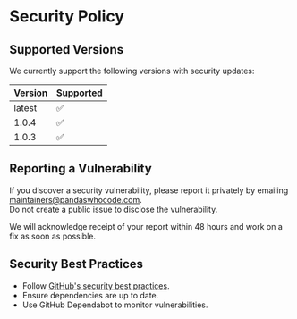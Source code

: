 # Security Policy

## Supported Versions
We currently support the following versions with security updates:

| Version | Supported          |
|---------|------------------|
| latest   | :white_check_mark: |
| 1.0.4 | :white_check_mark: |
| 1.0.3 | :white_check_mark: |

## Reporting a Vulnerability
If you discover a security vulnerability, please report it privately by emailing [maintainers@pandaswhocode.com](mailto:maintainers@pandaswhocode.com).  
Do not create a public issue to disclose the vulnerability.

We will acknowledge receipt of your report within 48 hours and work on a fix as soon as possible.

## Security Best Practices
- Follow [GitHub's security best practices](https://docs.github.com/en/code-security).
- Ensure dependencies are up to date.
- Use GitHub Dependabot to monitor vulnerabilities.
